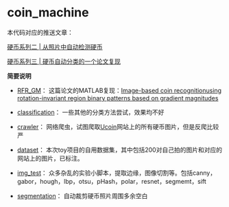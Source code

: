 # coin_machine

本代码对应的推送文章：  
  
[硬币系列二 | 从照片中自动检测硬币](https://mp.weixin.qq.com/s?__biz=MzUzNzI4OTAzMQ==&mid=2247484922&idx=1&sn=44c70b760c03d457569721ff2bcd44b3&chksm=fae80dd2cd9f84c42677274e21b8b4a867536bcc3f03196533ca47b38f27cc71538227e08420&token=1953735492&lang=zh_CN#rd)

[硬币系列三 | 硬币自动分类的一个论文复现](https://mp.weixin.qq.com/s?__biz=MzUzNzI4OTAzMQ==&mid=2247484951&idx=1&sn=166db63fc357fe03b9c33c5661ddbb67&chksm=fae80e3fcd9f8729b07f9919d3492f618eb570ec7eea5d8c4798b7c8c9ccf8c7e80205e3e121&token=1953735492&lang=zh_CN#rd)


**简要说明**  
  
* [RFR_GM](https://github.com/divertingPan/coin_machine/tree/master/RFR_GM)：
这篇论文的MATLAB复现：[Image-based coin recognitionusing rotation-invariant region binary patterns based on gradient magnitudes](https://doi.org/10.1016/j.jvcir.2015.08.011)

* [classification](https://github.com/divertingPan/coin_machine/tree/master/classification)：
一些其他的分类方法尝试，效果均不好

* [crawler](https://github.com/divertingPan/coin_machine/tree/master/crawler)：
网络爬虫，试图爬取[Ucoin](https://zh-cn.ucoin.net/catalog)网站上的所有硬币图片，但是反爬比较严

* [dataset](https://github.com/divertingPan/coin_machine/tree/master/dataset)：
本次toy项目的自用数据集，其中包括200对自己拍的图片和对应的网站上的图片，已标注。

* [img_test](https://github.com/divertingPan/coin_machine/tree/master/img_test)：
众多杂乱的实验小脚本，提取边缘，图像切割等。包括canny，gabor，hough，lbp，otsu，pHash，polar，resnet，segmemt，sift

* [segmentation](https://github.com/divertingPan/coin_machine/tree/master/segmentation)：
自动裁剪硬币照片周围多余空白
